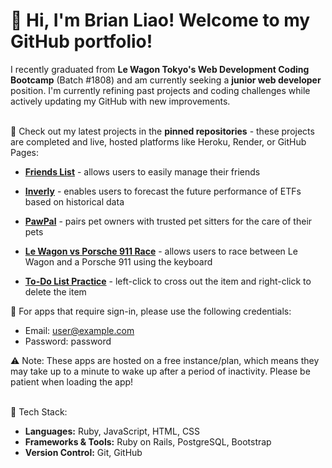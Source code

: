 # 👋 Hi, I'm Brian Liao! Welcome to my GitHub portfolio!

I recently graduated from **Le Wagon Tokyo's Web Development Coding Bootcamp** (Batch #1808) and am currently seeking a **junior web developer** position. I'm currently refining past projects and coding challenges while actively updating my GitHub with new improvements.<br><br>

📌 Check out my latest projects in the **pinned repositories** - these projects are completed and live, hosted platforms like Heroku, Render, or GitHub Pages:
- **[Friends List](https://friends-list-orxx.onrender.com)** - allows users to easily manage their friends
- **[Inverly](https://inverly-859ae028bfa9.herokuapp.com)** - enables users to forecast the future performance of ETFs based on historical data
- **[PawPal](https://pawpal-bae480293655.herokuapp.com)** - pairs pet owners with trusted pet sitters for the care of their pets
- **[Le Wagon vs Porsche 911 Race](https://wagon-race.onrender.com)** - allows users to race between Le Wagon and a Porsche 911 using the keyboard

- **[To-Do List Practice](https://weichengliao220.github.io/todolist-practice/)** - left-click to cross out the item and right-click to delete the item
  
🔐 For apps that require sign-in, please use the following credentials:<br>
- Email: user@example.com<br>
- Password: password

⚠️ Note: These apps are hosted on a free instance/plan, which means they may take up to a minute to wake up after a period of inactivity. Please be patient when loading the app!<br><br>

🔧 Tech Stack:
- **Languages:** Ruby, JavaScript, HTML, CSS
- **Frameworks & Tools:** Ruby on Rails, PostgreSQL, Bootstrap
- **Version Control:** Git, GitHub
